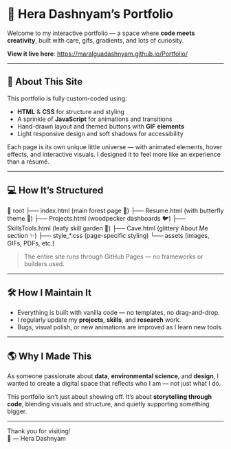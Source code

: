 # 🌿 Hera Dashnyam’s Portfolio

Welcome to my interactive portfolio — a space where **code meets creativity**, built with care, gifs, gradients, and lots of curiosity.

**View it live here**: https://maralguadashnyam.github.io/Portfolio/ 

---

## 🧚 About This Site

This portfolio is fully custom-coded using:
- **HTML** & **CSS** for structure and styling
- A sprinkle of **JavaScript** for animations and transitions
- Hand-drawn layout and themed buttons with **GIF elements**
- Light responsive design and soft shadows for accessibility

Each page is its own unique little universe — with animated elements, hover effects, and interactive visuals. I designed it to feel more like an experience than a résumé.

---

## 💻 How It’s Structured

📁 root ├── index.html (main forest page 🌲) ├── Resume.html (with butterfly theme 🦋) ├── Projects.html (woodpecker dashboards 🐦) ├── SkillsTools.html (leafy skill garden 🍃) ├── Cave.html (glittery About Me section ✨) ├── style_*.css (page-specific styling) └── assets (images, GIFs, PDFs, etc.)


> The entire site runs through GitHub Pages — no frameworks or builders used.

---

## 🛠️ How I Maintain It

- Everything is built with vanilla code — no templates, no drag-and-drop.
- I regularly update my **projects**, **skills**, and **research** work.
- Bugs, visual polish, or new animations are improved as I learn new tools.

---

## 🌎 Why I Made This

As someone passionate about **data**, **environmental science**, and **design**, I wanted to create a digital space that reflects who I am — not just what I do.

This portfolio isn’t just about showing off. It’s about **storytelling through code**, blending visuals and structure, and quietly supporting something bigger.

---

Thank you for visiting!  
🦋 — Hera Dashnyam
